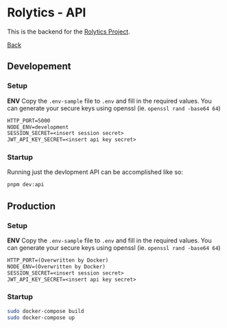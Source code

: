 # Rolytics - API
This is the backend for the [Rolytics Project](https://rolytics.bot.nu).

[Back](../../README.md)

## Developement
### Setup
**ENV**
Copy the `.env-sample` file to `.env` and fill in the required values.
You can generate your secure keys using openssl (ie. `openssl rand -base64 64`)
```txt
HTTP_PORT=5000
NODE_ENV=development
SESSION_SECRET=<insert session secret>
JWT_API_KEY_SECRET=<insert api key secret>
```

### Startup
Running just the devlopment API can be accomplished like so:
```bash
pnpm dev:api
```

## Production
### Setup
**ENV**
Copy the `.env-sample` file to `.env` and fill in the required values.
You can generate your secure keys using openssl (ie. `openssl rand -base64 64`)
```txt
HTTP_PORT=(Overwritten by Docker)
NODE_ENV=(Overwritten by Docker)
SESSION_SECRET=<insert session secret>
JWT_API_KEY_SECRET=<insert api key secret>
```

### Startup
```bash
sudo docker-compose build
sudo docker-compose up
```